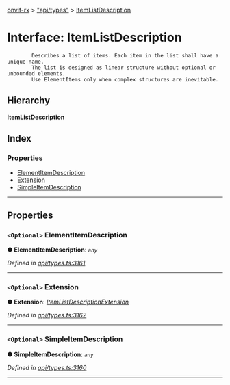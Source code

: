 [onvif-rx](../README.md) > ["api/types"](../modules/_api_types_.md) > [ItemListDescription](../interfaces/_api_types_.itemlistdescription.md)

# Interface: ItemListDescription

```
        Describes a list of items. Each item in the list shall have a unique name.
        The list is designed as linear structure without optional or unbounded elements.
        Use ElementItems only when complex structures are inevitable.
```

## Hierarchy

**ItemListDescription**

## Index

### Properties

* [ElementItemDescription](_api_types_.itemlistdescription.md#elementitemdescription)
* [Extension](_api_types_.itemlistdescription.md#extension)
* [SimpleItemDescription](_api_types_.itemlistdescription.md#simpleitemdescription)

---

## Properties

<a id="elementitemdescription"></a>

### `<Optional>` ElementItemDescription

**● ElementItemDescription**: *`any`*

*Defined in [api/types.ts:3161](https://github.com/patrickmichalina/onvif-rx/blob/3ab1739/src/api/types.ts#L3161)*

___
<a id="extension"></a>

### `<Optional>` Extension

**● Extension**: *[ItemListDescriptionExtension](_api_types_.itemlistdescriptionextension.md)*

*Defined in [api/types.ts:3162](https://github.com/patrickmichalina/onvif-rx/blob/3ab1739/src/api/types.ts#L3162)*

___
<a id="simpleitemdescription"></a>

### `<Optional>` SimpleItemDescription

**● SimpleItemDescription**: *`any`*

*Defined in [api/types.ts:3160](https://github.com/patrickmichalina/onvif-rx/blob/3ab1739/src/api/types.ts#L3160)*

___

